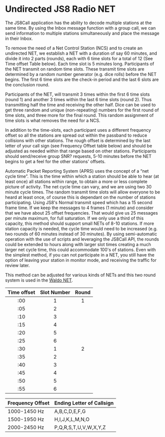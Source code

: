 # **Undirected JS8 Radio NET**

The JS8Call application has the ability to decode multiple stations at the same time. By using the Inbox message function with a group call, we can send information to multiple stations simultaneously and place the message in their Inbox.

To remove the need of a Net Control Station (NCS) and to create an undirected NET, we establish a NET with a duration of say 60 minutes, and divide it into 2 parts (rounds), each with 6 time slots for a total of 12 (See Time offset Table below). Each time slot is 5 minutes long. Participants of the NET transmit on random time slots. These transmit time slots are determined by a random number generator (e.g. dice rolls) before the NET begins. The first 6 time slots are the check-in period and the last 6 slots are the conclusion round. 

Participants of the NET, will transmit 3 times within the first 6 time slots (round 1\) and another 3 times within the last 6 time slots (round 2). Thus transmitting half the time and receiving the other half. Dice can be used to get three random and unique (non-repeating) numbers for the first round of time slots, and three more for the final round. This random assignment of time slots is what removes the need for a NCS.

In addition to the time-slots, each participant uses a different frequency offset so all the stations are spread out within the passband to reduce collisions with other stations. The rough offset is determined by the last letter of your call sign (see Frequency Offset table below) and should be adjusted as needed within that range based on other stations. Participants should send/receive group SNR? requests, 5-10 minutes before the NET begins to get a feel for the other stations' offsets.

Automatic Packet Reporting System (APRS) uses the concept of a “net cycle time”. This is the time within
which a station should be able to hear (at least once) all stations
within range, to obtain a more or less complete picture of activity.
The net cycle time can vary, and we are using two 30 minute cycle times. The random transmit time slots will allow everyone to be heard at least once, of course this is dependant on the number of stations participating.
Using JS8's Normal transmit speed which has a 15 second frame time. If we keep the messages to 4 frames (1 minute) and consider that we have about 25 offset frequencies. That would give us 25 messages per minute maximum, for full saturation. If we only use a third of this capacity, this method should support small NETs of 8-10 stations. If more station capacity is needed, the cycle time would need to be increased (e.g. two rounds of 60 minutes instead of 30 minutes). By using semi-automatic operation with the use of scripts and leveraging the JS8Call API, the rounds could be extended to hours along with larger slot times creating a much larger net cycle time, this could accommodate 100's of stations. Even with the simplest method, if you can not participate in a NET, you still have the option of leaving your station in monitor mode, and receiving the traffic for review later.
  
This method can be adjusted for various kinds of NETs and this two round system is used in the [Waldo NET](./waldo_net.md).


| Time offset | Slot Number | Round |
| :---: | :---: | :---: |
| :00 | 1 | 1 |
| :05 | 2 |  |
| :10 | 3 |  |
| :15 | 4 |  |
| :20 | 5 |  |
| :25 | 6 |  |
| :30 | 1 | 2 |
| :35 | 2 |  |
| :40 | 3 |  |
| :45 | 4 |  |
| :50 | 5 |  |
| :55 | 6 |  |

| Frequency Offset | Ending Letter of Callsign |
| :---- | ----- |
| 1000-1450 Hz | A,B,C,D,E,F,G |
| 1500-1950 Hz | H,I,J,K,L,M,N,O |
| 2000-2450 Hz | P,Q,R,S,T,U,V,W,X,Y,Z |


